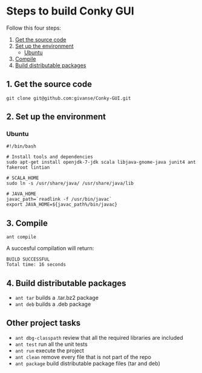 # Steps to build Conky GUI

Follow this four steps:
   1. [Get the source code](build.md#1-get-the-source-code)
   2. [Set up the environment](build.md#2-set-up-the-environment)
      * [Ubuntu](build.md#ubuntu)
   3. [Compile](build.md#3-compile)
   4. [Build distributable packages](4-build-distributable-packages)

## 1. Get the source code

    git clone git@github.com:givanse/Conky-GUI.git

## 2. Set up the environment

### Ubuntu

    #!/bin/bash

    # Install tools and dependencies
    sudo apt-get install openjdk-7-jdk scala libjava-gnome-java junit4 ant fakeroot lintian
    
    # SCALA_HOME
    sudo ln -s /usr/share/java/ /usr/share/java/lib

    # JAVA_HOME
    javac_path=`readlink -f /usr/bin/javac`
    export JAVA_HOME=${javac_path%/bin/javac} 

## 3. Compile

    ant compile
    
A succesful compilation will return:

    BUILD SUCCESSFUL
    Total time: 16 seconds

## 4. Build distributable packages
 * ```ant tar``` builds a .tar.bz2 package
 * ```ant deb``` builds a .deb package

## Other project tasks
 * ```ant dbg-classpath``` review that all the required libraries are included
 * ```ant test``` run all the unit tests
 * ```ant run``` execute the project
 * ```ant clean``` remove every file that is not part of the repo
 * ```ant package``` build distributable package files (tar and deb)

